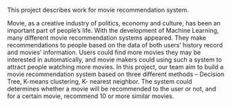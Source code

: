 This project describes work for movie recommendation system.

Movie, as a creative industry of politics, economy and culture, has been an important part of people’s life. 
With the development of Machine Learning, many different movie recommendation systems appeared. 
They make recommendations to people based on the data of both users’ history record and movies’ information. Users could find more movies they may be interested in automatically, and movie makers could using such a system to attract people watching more movies. 
In this project, our team aim to build a movie recommendation system based on three different methods – Decision Tree, K-means clustering, K- nearest neighbor. 
The system could determines whether a movie will be recommended to the user or not, and for a certain movie, recommend 10 or more similar movies.
